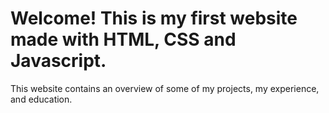 # Welcome! This is my first website made with HTML, CSS and Javascript.

This website contains an overview of some of my projects, my experience, and education.
